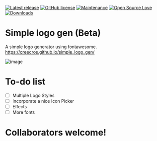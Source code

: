 [![Latest release](https://img.shields.io/github/release/creecros/simple_logo_gen.svg)](https://github.com/creecros/simple_logo_gen/releases)
[![GitHub license](https://img.shields.io/github/license/Naereen/StrapDown.js.svg)](https://github.com/creecros/simple_logo_gen/blob/master/LICENSE)
[![Maintenance](https://img.shields.io/badge/Maintained%3F-yes-green.svg)](https://github.com/creecros/simple_logo_gen/graphs/contributors)
[![Open Source Love](https://badges.frapsoft.com/os/v1/open-source.svg?v=103)]()
[![Downloads](https://img.shields.io/github/downloads/simple_logo_gen/Customizer/total.svg)](https://github.com/creecros/simple_logo_gen/releases)


# Simple logo gen (Beta)
A simple logo generator using fontawesome.
https://creecros.github.io/simple_logo_gen/

![image](https://user-images.githubusercontent.com/26339368/55409430-08722400-5530-11e9-8501-303ba7f3f972.png)

# To-do list
- [ ] Multiple Logo Styles
- [ ] Incorporate a nice Icon Picker
- [ ] Effects
- [ ] More fonts

# Collaborators welcome!
